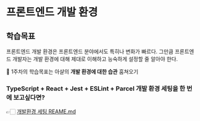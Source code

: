 # 프론트엔드 개발 환경

## 학습목표

프론트엔드 개발 환경은 프론트엔드 분야에서도 특히나 변화가 빠르다.
그만큼 프론트엔드 개발자는 개발 환경에 대해 제대로 이해하고 능숙하게 설정할 줄 알아야 한다.

🚀 1주차의 학습목표는 아샬의 **개발 환경에 대한 습관** 훔쳐오기

### TypeScript + React + Jest + ESLint + Parcel 개발 환경 세팅을 한 번에 보고싶다면?

👉🏻 [개발환경 세팅 REAME.md](https://github.com/leejaelll/frontend-survival-week01/tree/leejaell)
